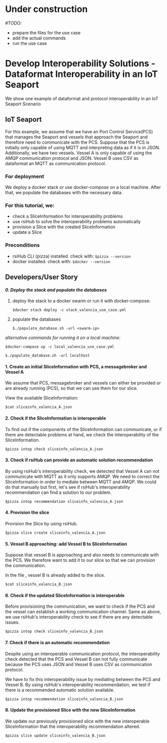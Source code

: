 # Under construction

#TODO: 
* prepare the files for the use case
* add the actual commands
* run the use case

# Develop Interoperability Solutions - Dataformat Interoperability in an IoT Seaport

We show one example of dataformat and protocol interoperability in an IoT Seaport Scenario

## IoT Seaport

For this example, we assume that we have an Port Control Service(PCS) that manages the Seaport and vessels that approach the Seaport and therefore need to communicate with the PCS.
Suppose that the PCS is initially only capable of using MQTT and interpreting data as if it is in JSON. Additionally, we have two vessels. Vessel A is only capable of using the AMQP communication protocol and JSON. Vessel B uses CSV as dataformat an MQTT as communication protocol.

### For deployment

We deploy a docker stack or use docker-compose on a local machine. After that, we populate the databases with the necessary data.

### For this tutorial, we:

- check a SliceInformation for interoperability problems
- use rsiHub to solve the interoperability problems automatically
- provision a Slice with the created SliceInformation
- update a Slice

### Preconditions
* rsiHub CLI (pizza) installed. check with: ```$pizza --version```
* docker installed. check with: ```$docker --version```

## Developers/User Story

#### *0. Deploy the stack and populate the databases*

1. deploy the stack to a docker swarm or run it with docker-compose:

    ```
    $docker stack deploy -c stack_valencia_use_case.yml
    ```
    
2. populate the databases

    ```
    $./populate_database.sh -url <swarm-ip>
    ```
   
*alternative commands for running it on a local machine:*

```
$docker-compose up -c local_valencia_use_case.yml
    
$./populate_database.sh -url localhost
```

#### 1. Create an initial SliceInformation with PCS, a messagebroker and Vessel A

We assume that PCS, messagebroker and vessels can either be provided or are already running (PCS), so that we can use them for our slice. 

View the available SliceInformation:

```
$cat sliceinfo_valencia_A.json
```

#### 2. Check if the SliceInformation is interoperable

To find out if the components of the SliceInformation can communicate, or if there are detectable problems at hand, we check the interoperability of the SliceInformation. 

```
$pizza intop check sliceinfo_valencia_A.json
```

#### 3. Check if rsiHub can provide an automatic solution recommendation

By using rsiHub's interoperability check, we detected that Vessel A can not communicate with MQTT as it only supports AMQP. We need to correct the SliceInformation in order to mediate between MQTT and AMQP. We could do that manually but first, let's see if rsiHub's interoperability recommendation can find a solution to our problem.

```
$pizza intop recommendation sliceinfo_valencia_A.json
```

#### 4. Provision the slice

Provision the Slice by using rsiHub.

```
$pizza slice create sliceinfo_valencia_A.json
```

#### 5. Vessel B approaching: add Vessel B to SliceInformation

Suppose that vessel B is approaching and also needs to communicate with the PCS. We therefore want to add it to our slice so that we can provision the communication. 

In the file <todo>, vessel B is already added to the slice.

```
$cat sliceinfo_valencia_B.json
```

#### 6. Check if the updated SliceInformation is interoperable
Before provisioning the communication, we want to check if the PCS and the vessel can establish a working communication channel. Same as above, we use rsiHub's interoperability check to see if there are any detectable issues.

```
$pizza intop check sliceinfo_valencia_B.json
``` 

#### 7. Check if there is an automatic recommendation

Despite using an interoperable communication protocol, the interoperability check detected that the PCS and Vessel B can not fully communicate because the PCS uses JSON and Vessel B uses CSV as communication protocol.

We have to fix this interoperability issue by mediating between the PCS and Vessel B. By using rsiHub's interoperability recommendation, we test if there is a recommended automatic solution available.

```
$pizza intop recommendation sliceinfo_valencia_B.json
```

#### 8. Update the provisioned Slice with the new SliceInformation

We update our previously provisioned slice with the new interoperable SliceInformation that the interoperability recommendation altered.

```
$pizza slice update sliceinfo_valencia_B.json
```